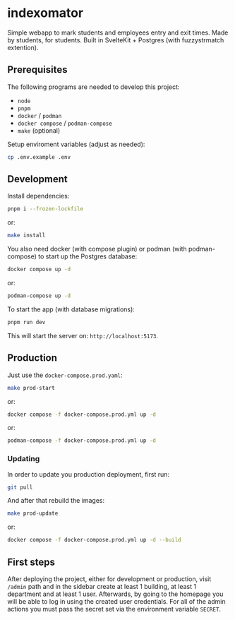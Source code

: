 # indexomator

Simple webapp to mark students and employees entry and exit times. Made by students, for students. Built in SvelteKit + Postgres (with fuzzystrmatch extention).

## Prerequisites

The following programs are needed to develop this project:

- `node`
- `pnpm`
- `docker` / `podman`
- `docker compose` / `podman-compose`
- `make` (optional)

Setup enviroment variables (adjust as needed):

```bash
cp .env.example .env
```

## Development

Install dependencies:

```bash
pnpm i --frozen-lockfile
```

or:

```bash
make install
```

You also need docker (with compose plugin) or podman (with podman-compose) to start up the Postgres database:

```bash
docker compose up -d
```

or:

```bash
podman-compose up -d
```

To start the app (with database migrations):

```bash
pnpm run dev
```

This will start the server on: `http://localhost:5173`.

## Production

Just use the `docker-compose.prod.yaml`:

```bash
make prod-start
```

or:

```bash
docker compose -f docker-compose.prod.yml up -d
```

or:

```bash
podman-compose -f docker-compose.prod.yml up -d
```

### Updating

In order to update you production deployment, first run:

```bash
git pull
```

And after that rebuild the images:

```bash
make prod-update
```

or:

```bash
docker compose -f docker-compose.prod.yml up -d --build
```

## First steps

After deploying the project, either for development or production, visit `/admin` path and in the sidebar create at least 1 building, at least 1 department and at least 1 user. Afterwards, by going to the homepage you will be able to log in using the created user credentials. For all of the admin actions you must pass the secret set via the environment variable `SECRET`.
